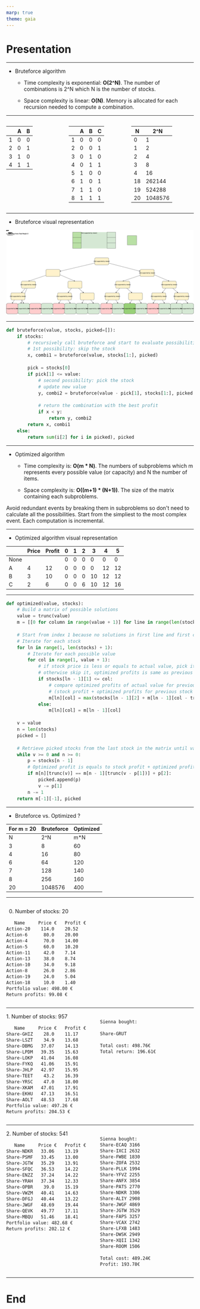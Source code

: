 ```yaml
---
marp: true
theme: gaia
---
```


# Presentation

---

- Bruteforce algorithm

  - Time complexity is exponential: **O(2^N)**.
    The number of combinations is 2^N which N is the number of stocks.

  - Space complexity is linear: **O(N)**.
    Memory is allocated for each recursion needed to compute a combination.

---

<style>
  .container { display: flex; }
  .col { flex: 1;}
</style>
<div class="container">
  <div class="col">

|     | A   | B   |
| --- | --- | --- |
| 1   | 0   | 0   |
| 2   | 0   | 1   |
| 3   | 1   | 0   |
| 4   | 1   | 1   |

  </div>
  <div class="col">

|     | A   | B   | C   |
| --- | --- | --- | --- |
| 1   | 0   | 0   | 0   |
| 2   | 0   | 0   | 1   |
| 3   | 0   | 1   | 0   |
| 4   | 0   | 1   | 1   |
| 5   | 1   | 0   | 0   |
| 6   | 1   | 0   | 1   |
| 7   | 1   | 1   | 0   |
| 8   | 1   | 1   | 1   |

  </div>
  <div class="col">

| N   | 2^N     |
| --- | ------- |
| 0   | 1       |
| 1   | 2       |
| 2   | 4       |
| 3   | 8       |
| 4   | 16      |
| 18  | 262144  |
| 19  | 524288  |
| 20  | 1048576 |

  </div>
</div>

---

- Bruteforce visual representation

![w:1200](bruteforce_tree.svg)

---

```python
def bruteforce(value, stocks, picked=[]):
    if stocks:
        # recursively call bruteforce and start to evaluate possibilities from the last item in stocks
        # 1st possibility: skip the stock
        x, combi1 = bruteforce(value, stocks[1:], picked)

        pick = stocks[0]
        if pick[1] <= value:
            # second possibility: pick the stock
            # update new value
            y, combi2 = bruteforce(value - pick[1], stocks[1:], picked + [pick])

            # return the combination with the best profit
            if x < y:
                return y, combi2
        return x, combi1
    else:
        return sum(i[2] for i in picked), picked

```

---

- Optimized algorithm

  - Time complexity is: **O(m \* N)**.
    The numbers of subproblems which m represents every possible value (or capacity) and N the number of items.

  - Space complexity is: **O((m+1) \* (N+1))**.
    The size of the matrix containing each subproblems.

Avoid redundant events by breaking them in subproblems so don't need to calculate all the possibilities.
Start from the simpliest to the most complex event.
Each computation is incremental.

---

- Optimized algorithm visual representation

|      | Price | Profit | 0   | 1   | 2   | 3   | 4   | 5   |
| ---- | ----- | ------ | --- | --- | --- | --- | --- | --- |
| None |       |        | 0   | 0   | 0   | 0   | 0   | 0   |
| A    | 4     | 12     | 0   | 0   | 0   | 0   | 12  | 12  |
| B    | 3     | 10     | 0   | 0   | 0   | 10  | 12  | 12  |
| C    | 2     | 6      | 0   | 0   | 6   | 10  | 12  | 16  |

---

```python
def optimized(value, stocks):
    # Build a matrix of possible solutions
    value = trunc(value)
    m = [[0 for column in range(value + 1)] for line in range(len(stocks) + 1)]

    # Start from index 1 because no solutions in first line and first column (fill with 0's)
    # Iterate for each stock
    for ln in range(1, len(stocks) + 1):
        # Iterate for each possible value
        for col in range(1, value + 1):
            # if stock price is less or equals to actual value, pick it
            # otherwise skip it, optimized profits is same as previous stock
            if stocks[ln - 1][1] <= col:
                # compare optimized profits of actual value for previous stock with
                # (stock profit + optimized profits for previous stock of [value = actual value - stock value])
                m[ln][col] = max(stocks[ln - 1][2] + m[ln - 1][col - trunc(stocks[ln - 1][1])], m[ln - 1][col])
            else:
                m[ln][col] = m[ln - 1][col]

    v = value
    n = len(stocks)
    picked = []

    # Retrieve picked stocks from the last stock in the matrix until value is zero
    while v >= 0 and n >= 0:
        p = stocks[n - 1]
        # Optimized profit is equals to stock profit + optimized profits for previous stock of [value = actual value - stock value]
        if m[n][trunc(v)] == m[n - 1][trunc(v - p[1])] + p[2]:
            picked.append(p)
            v -= p[1]
        n -= 1
    return m[-1][-1], picked

```

---

- Bruteforce vs. Optimized ?

| For m = 20 | Bruteforce | Optimized |
| ---------- | ---------- | --------- |
| N          | 2^N        | m\*N      |
| 3          | 8          | 60        |
| 4          | 16         | 80        |
| 6          | 64         | 120       |
| 7          | 128        | 140       |
| 8          | 256        | 160       |
| 20         | 1048576    | 400       |

---

<div class="container">
  <div class="col">

0. Number of stocks: 20

```
   Name     Price €   Profit €
Action-20    114.0    20.52
Action-6      80.0    20.00
Action-4      70.0    14.00
Action-5      60.0    10.20
Action-11     42.0    7.14
Action-13     38.0    8.74
Action-10     34.0    9.18
Action-8      26.0    2.86
Action-19     24.0    5.04
Action-18     10.0    1.40
Portfolio value: 498.00 €
Return profits: 99.08 €
```

  </div>
</div>

---

<div class="container">
  <div class="col">
1. Number of stocks: 957

```
   Name     Price €   Profit €
Share-GHIZ    28.0    11.17
Share-LSZT    34.9    13.68
Share-DBMG   37.07    14.13
Share-LPDM   39.35    15.63
Share-LOKP   41.04    16.08
Share-FYKQ   41.06    15.91
Share-JHLP   42.97    15.95
Share-TEET    43.2    16.39
Share-YRSC    47.0    18.00
Share-XKAM   47.01    17.91
Share-EKHU   47.13    16.51
Share-AOLT   48.53    17.68
Portfolio value: 497.26 €
Return profits: 204.53 €
```

  </div>
  <div class="col">

```
Sienna bought:

Share-GRUT

Total cost: 498.76€
Total return: 196.61€
```

  </div>
</div>

---

<div class="container">
  <div class="col">
2. Number of stocks: 541

```
   Name     Price €   Profit €
Share-NDKR   33.06    13.19
Share-PSMF   33.45    13.00
Share-JGTW   35.29    13.91
Share-SFQC   36.53    14.22
Share-ENZZ   37.24    14.22
Share-YRAH   37.34    12.33
Share-OPBR    39.0    15.19
Share-VWZM   40.41    14.63
Share-DFGJ   40.44    13.22
Share-JWGF   48.69    19.44
Share-QEVK   49.77    17.11
Share-MBQU   51.46    18.41
Portfolio value: 482.68 €
Return profits: 202.12 €
```

  </div>
  <div class="col">

```
Sienna bought:
Share-ECAQ 3166
Share-IXCI 2632
Share-FWBE 1830
Share-ZOFA 2532
Share-PLLK 1994
Share-YFVZ 2255
Share-ANFX 3854
Share-PATS 2770
Share-NDKR 3306
Share-ALIY 2908
Share-JWGF 4869
Share-JGTW 3529
Share-FAPS 3257
Share-VCAX 2742
Share-LFXB 1483
Share-DWSK 2949
Share-XQII 1342
Share-ROOM 1506

Total cost: 489.24€
Profit: 193.78€
```

  </div>
</div>

---

# End
